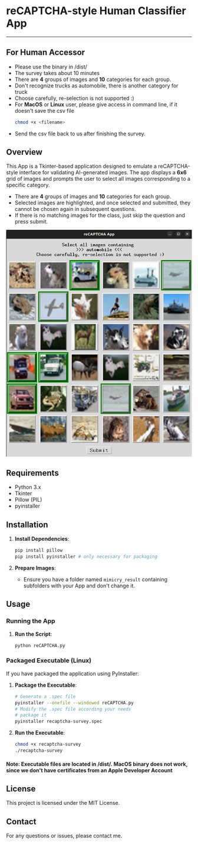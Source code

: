 
# reCAPTCHA-style Human Classifier App 

---
## For Human Accessor
* Please use the binary in /dist/
* The survey takes about 10 minutes
* There are **4** groups of images and **10** categories for each group.
* Don't recognize trucks as automobile, there is another category for truck
* Choose carefully, re-selection is not supported :)
* For **MacOS** or **Linux** user, please give access in command line, if it doesn't save the csv file
   ```sh
   chmod +x <filename>
   ```
* Send the csv file back to us after finishing the survey.

## Overview

This App is a Tkinter-based application designed to emulate a reCAPTCHA-style interface for validating AI-generated images. The app displays a **6x6** grid of images and prompts the user to select all images corresponding to a specific category.
* There are **4** groups of images and **10** categories for each group.
* Selected images are highlighted, and once selected and submitted, they cannot be chosen again in subsequent questions.
* If there is no matching images for the class, just skip the question and press submit.

![UI](./UI.png)


## Requirements

- Python 3.x
- Tkinter
- Pillow (PIL)
- pyinstaller
## Installation


1. **Install Dependencies**:
   ```sh
   pip install pillow
   pip install pyinstaller # only necessary for packaging
   ```

2. **Prepare Images**:
   - Ensure you have a folder named `mimicry_result` containing subfolders with your App and don't change it.

## Usage

### Running the App

1. **Run the Script**:
   ```sh
   python reCAPTCHA.py
   ```

### Packaged Executable (Linux)
If you have packaged the application using PyInstaller:
1. **Package the Executable**:
   ```sh
   # Generate a .spec file
   pyinstaller --onefile --windowed reCAPTCHA.py
   # Modify the .spec file according your needs
   # package it
   pyinstaller recaptcha-survey.spec
   ```

2. **Run the Executable**:

   ```sh
   chmod +x recaptcha-survey
   ./recaptcha-survey
   ```

#### Note: Executable files are located in /dist/. **MacOS** binary does not work, since we don't have certificates from an Apple Developer Account 

## License

This project is licensed under the MIT License.

## Contact

For any questions or issues, please contact me.

